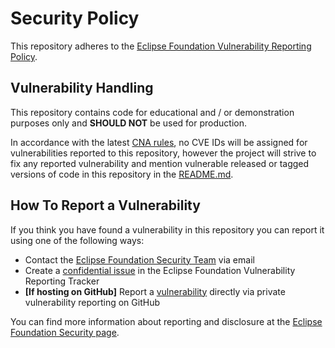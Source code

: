 # Security Policy

<!--
    Adapt this template as needed for your projects. Make sure to replace 
    `<project>` with your project name.

    For any questions about implementing security best practices, contact the 
    Eclipse Foundation Security Team at security@eclipse-foundation.org
-->

This repository adheres to the [Eclipse Foundation Vulnerability Reporting Policy](https://www.eclipse.org/security/policy/).

## Vulnerability Handling

This repository contains code for educational and / or  demonstration purposes only and **SHOULD NOT** be used for production.

In accordance with the latest [CNA rules](https://www.cve.org/ResourcesSupport/AllResources/CNARules), no CVE IDs will be assigned for vulnerabilities reported to this repository, 
however the project will strive to fix any reported vulnerability and mention vulnerable released or tagged versions of code in this repository in the 
[README.md](https://github.com/<organization/<repository>/blob/main/README.md).

## How To Report a Vulnerability

If you think you have found a vulnerability in this repository you can report it using one of the following ways:

* Contact the [Eclipse Foundation Security Team](mailto:security@eclipse-foundation.org) via email
* Create a [confidential issue](https://gitlab.eclipse.org/security/vulnerability-reports/-/issues/new?issuable_template=new_vulnerability) in the Eclipse Foundation Vulnerability Reporting Tracker
* **[If hosting on GitHub]** Report a [vulnerability](https://github.com/<organization>/<repository>/security/advisories/new) directly via private vulnerability reporting on GitHub

You can find more information about reporting and disclosure at the [Eclipse Foundation Security page](https://www.eclipse.org/security/).
